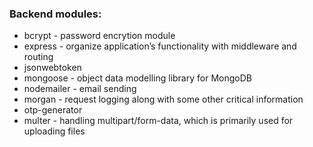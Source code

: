 ### Backend modules:
-   bcrypt -  password encrytion module
-   express - organize application’s functionality with middleware and routing
-   jsonwebtoken
-   mongoose - object data modelling library for MongoDB 
-   nodemailer - email sending
-   morgan - request logging along with some other critical information
-   otp-generator
-   multer - handling multipart/form-data, which is primarily used for uploading files